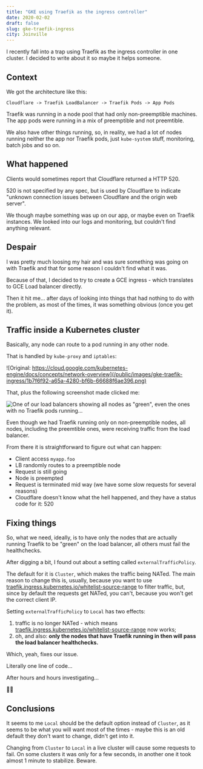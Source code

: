 ```yaml
---
title: "GKE using Traefik as the ingress controller"
date: 2020-02-02
draft: false
slug: gke-traefik-ingress
city: Joinville
---
```


I recently fall into a trap using Traefik as the ingress controller in one cluster. I decided to write about it so maybe it helps someone.

<!--more-->

## Context

We got the architecture like this:

```shell
Cloudflare -> Traefik LoadBalancer -> Traefik Pods -> App Pods
```

Traefik was running in a node pool that had only non-preemptible machines. The app pods were running in a mix of preemptible and not preemtible.

We also have other things running, so, in reality, we had a lot of nodes running neither the app nor Traefik pods, just `kube-system` stuff, monitoring, batch jobs and so on.

## What happened

Clients would sometimes report that Cloudflare returned a HTTP 520.

520 is not specified by any spec, but is used by Cloudflare to indicate "unknown connection issues between Cloudflare and the origin web server".

We though maybe something was up on our app, or maybe even on Traefik instances. We looked into our logs and monitoring, but couldn't find anything relevant.

## Despair

I was pretty much loosing my hair and was sure something was going on with Traefik and that for some reason I couldn't find what it was.

Because of that, I decided to try to create a GCE ingress - which translates to GCE Load balancer directly.

Then it hit me... after days of looking into things that had nothing to do with the problem, as most of the times, it was something obvious (once you get it).

## Traffic inside a Kubernetes cluster

Basically, any node can route to a pod running in any other node. 

That is handled by `kube-proxy` and `iptables`:

![Original: https://cloud.google.com/kubernetes-engine/docs/concepts/network-overview](/public/images/gke-traefik-ingress/1b7f6f92-a65a-4280-bf6b-66688f6ae396.png)

That, plus the following screenshot made clicked me:

![One of our load balancers showing all nodes as "green", even the ones with no Traefik pods running...](/public/images/gke-traefik-ingress/ae0eb9a1-30a7-429b-978a-fdca08ac0b6f.png)

Even though we had Traefik running only on non-preemptible nodes, all nodes, including the preemtible ones, were receiving traffic from the load balancer.

From there it is straightforward to figure out what can happen:

- Client access `myapp.foo`
- LB randomly routes to a preemptible node
- Request is still going
- Node is preempted
- Request is terminated mid way (we have some slow requests for several reasons)
- Cloudflare doesn't know what the hell happened, and they have a status code for it: 520

## Fixing things

So, what we need, ideally, is to have only the nodes that are actually running Traefik to be "green" on the load balancer, all others must fail the healthchecks.

After digging a bit, I found out about a setting called `externalTrafficPolicy`.

The default for it is `Cluster`, which makes the traffic being NATed. The main reason to change this is, usually, because you want to use  [traefik.ingress.kubernetes.io/whitelist-source-range](http://traefik.ingress.kubernetes.io/whitelist-source-range) to filter traffic, but, since by default the requests get NATed, you can't, because you won't get the correct client IP.

Setting `externalTrafficPolicy` to `Local` has two effects:

1. traffic is no longer NATed - which means  [traefik.ingress.kubernetes.io/whitelist-source-range](http://traefik.ingress.kubernetes.io/whitelist-source-range) now works;
2. oh, and also: **only the nodes that have Traefik running in then will pass the load balancer healthchecks.**

Which, yeah, fixes our issue.

Literally one line of code...

After hours and hours investigating...

🤷‍♂️

## Conclusions

It seems to me `Local` should be the default option instead of `Cluster`, as it seems to be what you will want most of the times - maybe this is an old default they don't want to change, didn't get into it.

Changing from `Cluster` to `Local` in a live cluster will cause some requests to fail. On some clusters it was only for a few seconds, in another one it took almost 1 minute to stabilize. Beware.